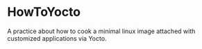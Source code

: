 # HowToYocto
A practice about how to cook a minimal linux image attached with customized applications via Yocto.

